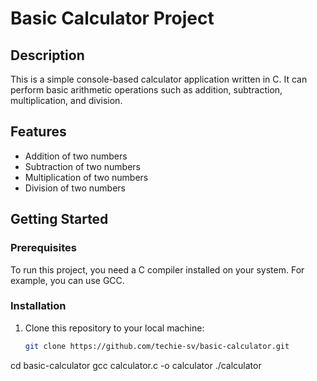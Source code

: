 # Basic Calculator Project

## Description

This is a simple console-based calculator application written in C. It can perform basic arithmetic operations such as addition, subtraction, multiplication, and division.

## Features

- Addition of two numbers
- Subtraction of two numbers
- Multiplication of two numbers
- Division of two numbers

## Getting Started

### Prerequisites

To run this project, you need a C compiler installed on your system. For example, you can use GCC.

### Installation

1. Clone this repository to your local machine:
   ```bash
   git clone https://github.com/techie-sv/basic-calculator.git
cd basic-calculator
gcc calculator.c -o calculator
./calculator
